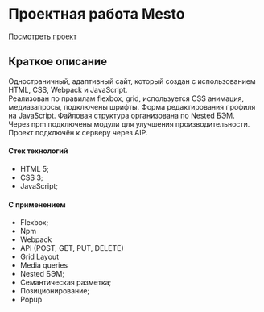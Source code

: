 # Проектная работа Mesto

[Посмотреть проект](https://byoverr.github.io/workspace-mesto/)
## Краткое описание
Одностраничный, адаптивный сайт, который создан с использованием HTML, CSS, Webpack и JavaScript.   
Реализован по правилам flexbox, grid, используется CSS анимация, медиазапросы, подключены шрифты. Форма редактирования профиля на JavaScript. Файловая структура организована по Nested БЭМ.   
Через npm подключены модули для улучшения производительности. Проект подключён к серверу через AIP.
#### Стек технологий
* HTML 5;
* CSS 3;
* JavaScript;
#### С применением
* Flexbox;
* Npm
* Webpack
* API (POST, GET, PUT, DELETE)
* Grid Layout
* Media queries
* Nested БЭМ;
* Семантическая разметка;
* Позиционирование;
* Popup